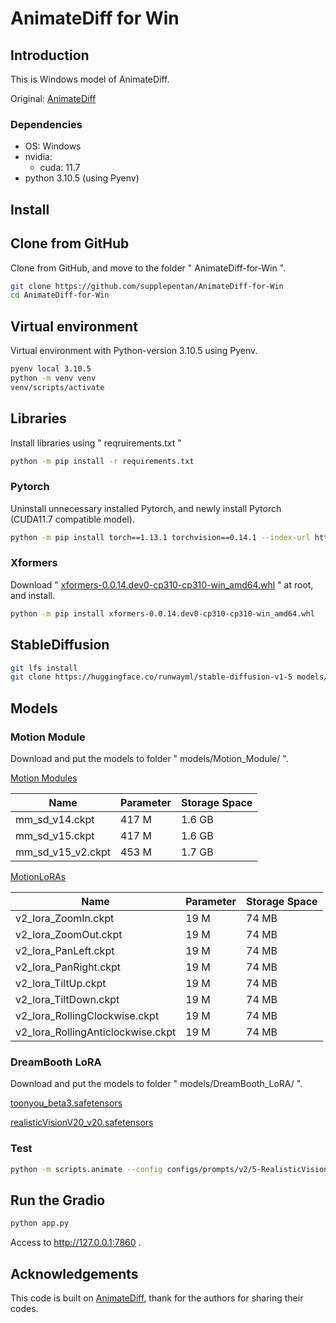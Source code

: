 # AnimateDiff for Win

## Introduction

This is Windows model of AnimateDiff.

Original: [AnimateDiff](https://github.com/guoyww/AnimateDiff)

### Dependencies

- OS: Windows
- nvidia:
  - cuda: 11.7
- python 3.10.5 (using Pyenv)

## Install

## Clone from GitHub

Clone from GitHub, and move to the folder " AnimateDiff-for-Win ".

```bash
git clone https://github.com/supplepentan/AnimateDiff-for-Win
cd AnimateDiff-for-Win
```

## Virtual environment

Virtual environment with Python-version 3.10.5 using Pyenv.

```bash
pyenv local 3.10.5
python -m venv venv
venv/scripts/activate
```

## Libraries

Install libraries using " reqruirements.txt "

```bash
python -m pip install -r requirements.txt
```

### Pytorch

Uninstall unnecessary installed Pytorch, and newly install Pytorch (CUDA11.7 compatible model).

```bash
python -m pip install torch==1.13.1 torchvision==0.14.1 --index-url https://download.pytorch.org/whl/cu117
```

### Xformers

Download " [xformers-0.0.14.dev0-cp310-cp310-win_amd64.whl](https://github.com/C43H66N12O12S2/stable-diffusion-webui/releases) " at root, and install.

```bash
python -m pip install xformers-0.0.14.dev0-cp310-cp310-win_amd64.whl
```

## StableDiffusion

```bash
git lfs install
git clone https://huggingface.co/runwayml/stable-diffusion-v1-5 models/StableDiffusion/stable-diffusion-v1-5
```

## Models

### Motion Module

Download and put the models to folder " models/Motion_Module/ ".

[Motion Modules](https://drive.google.com/drive/folders/1EqLC65eR1-W-sGD0Im7fkED6c8GkiNFI)

| Name              | Parameter | Storage Space |
| ----------------- | --------- | ------------- |
| mm_sd_v14.ckpt    | 417 M     | 1.6 GB        |
| mm_sd_v15.ckpt    | 417 M     | 1.6 GB        |
| mm_sd_v15_v2.ckpt | 453 M     | 1.7 GB        |

[MotionLoRAs](https://drive.google.com/drive/folders/1EqLC65eR1-W-sGD0Im7fkED6c8GkiNFI)

| Name                              | Parameter | Storage Space |
| --------------------------------- | --------- | ------------- |
| v2_lora_ZoomIn.ckpt               | 19 M      | 74 MB         |
| v2_lora_ZoomOut.ckpt              | 19 M      | 74 MB         |
| v2_lora_PanLeft.ckpt              | 19 M      | 74 MB         |
| v2_lora_PanRight.ckpt             | 19 M      | 74 MB         |
| v2_lora_TiltUp.ckpt               | 19 M      | 74 MB         |
| v2_lora_TiltDown.ckpt             | 19 M      | 74 MB         |
| v2_lora_RollingClockwise.ckpt     | 19 M      | 74 MB         |
| v2_lora_RollingAnticlockwise.ckpt | 19 M      | 74 MB         |

### DreamBooth LoRA

Download and put the models to folder " models/DreamBooth_LoRA/ ".

[toonyou_beta3.safetensors](https://civitai.com/api/download/models/78775)

[realisticVisionV20_v20.safetensors](https://huggingface.co/ckpt/realistic-vision-v20/blob/main/realisticVisionV20_v20.safetensors)

### Test

```bash
python -m scripts.animate --config configs/prompts/v2/5-RealisticVision-MotionLoRA.yaml
```

## Run the Gradio

```bash
python app.py
```

Access to http://127.0.0.1:7860 .

## Acknowledgements

This code is built on [AnimateDiff](https://github.com/guoyww/AnimateDiff), thank for the authors for sharing their codes.

